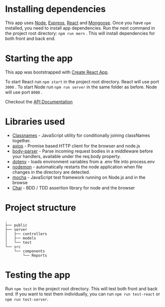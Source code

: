 # Installing dependencies

This app uses [Node](https://nodejs.org), [Express](https://expressjs.com/), [React](https://reactjs.org/) and [Mongoose](https://mongoosejs.com/).
Once you have `npm` installed, you need to install app dependencies.
Run the next command in the project root directory: `npm run mern` . This will install dependencies for both front and back end.

# Starting the app

This app was bootstrapped with [Create React App](https://github.com/facebook/create-react-app).

To start React run `npm start` in the project root directory. React will use port `3000` .
To start Node run `npm run server` in the same folder as before. Node will use port `8080` .

Checkout the [API Documentation](https://documenter.getpostman.com/view/5509767/S1M2T6e4?version=latest)

# Libraries used

- [Classnames](https://github.com/JedWatson/classnames) - JavaScript utility for conditionally joining classNames together.
- [axios](https://github.com/axios/axios) - Promise based HTTP client for the browser and node.js
- [body-parser](https://github.com/expressjs/body-parser) - Parse incoming request bodies in a middleware before your handlers, available under the req.body property.
- [dotenv](https://github.com/motdotla/dotenv) - loads environment variables from a .env file into process.env
- [nodemon](https://github.com/remy/nodemon) - automatically restarts the node application when file changes in the directory are detected.
- [mocha](https://mochajs.org/) - JavaScript test framework running on Node.js and in the browse
- [Chai](https://www.chaijs.com/) - BDD / TDD assertion library for node and the browser

# Project structure

```
.
├── public
├── server
│   ├── controllers
│   ├── models
│   └── test
└── src
    └── components
        └── Reports
```

# Testing the app

Run `npm test` in the project root directory. This will test both front and back end. If you want to test them individually, you can run `npm run test-react` or `npm run test-server`.
